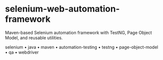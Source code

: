 # selenium-web-automation-framework
Maven-based Selenium automation framework with TestNG, Page Object Model, and reusable utilities.

selenium • java • maven • automation-testing • testng • page-object-model • qa • webdriver
